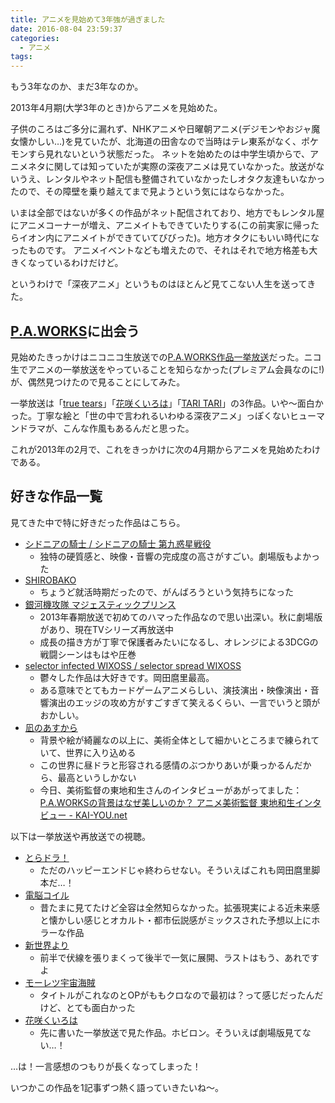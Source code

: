 ```yaml
---
title: アニメを見始めて3年強が過ぎました
date: 2016-08-04 23:59:37
categories:
  - アニメ
tags:
---
```


もう3年なのか、まだ3年なのか。

2013年4月期(大学3年のとき)からアニメを見始めた。

子供のころはご多分に漏れず、NHKアニメや日曜朝アニメ(デジモンやおジャ魔女懐かしい…)を見ていたが、北海道の田舎なので当時はテレ東系がなく、ポケモンすら見れないという状態だった。
ネットを始めたのは中学生頃からで、アニメネタに関しては知っていたが実際の深夜アニメは見ていなかった。放送がないうえ、レンタルやネット配信も整備されていなかったしオタク友達もいなかったので、その障壁を乗り越えてまで見ようという気にはならなかった。

いまは全部ではないが多くの作品がネット配信されており、地方でもレンタル屋にアニメコーナーが増え、アニメイトもできていたりする(この前実家に帰ったらイオン内にアニメイトができていてびびった)。地方オタクにもいい時代になったものです。
アニメイベントなども増えたので、それはそれで地方格差も大きくなっているわけだけど。

というわけで「深夜アニメ」というものはほとんど見てこない人生を送ってきた。

## [P.A.WORKS](http://www.pa-works.jp/works/index.html)に出会う

見始めたきっかけはニコニコ生放送での[P.A.WORKS作品一挙放送](http://live.nicovideo.jp/watch/lv123481433)だった。ニコ生でアニメの一挙放送をやっていることを知らなかった(プレミアム会員なのに!)が、偶然見つけたので見ることにしてみた。

一挙放送は「[true tears](http://truetears.jp/)」「[花咲くいろは](http://www.hanasakuiroha.jp/)」「[TARI TARI](http://www.taritari.jp/)」の3作品。いや〜面白かった。丁寧な絵と「世の中で言われるいわゆる深夜アニメ」っぽくないヒューマンドラマが、こんな作風もあるんだと思った。

これが2013年の2月で、これをきっかけに次の4月期からアニメを見始めたわけである。

## 好きな作品一覧

見てきた中で特に好きだった作品はこちら。

- [シドニアの騎士 / シドニアの騎士 第九惑星戦役](http://www.knightsofsidonia.com/)
  - 独特の硬質感と、映像・音響の完成度の高さがすごい。劇場版もよかった
- [SHIROBAKO](http://shirobako-anime.com/)
  - ちょうど就活時期だったので、がんばろうという気持ちになった
- [銀河機攻隊 マジェスティックプリンス](http://mjp-anime.jp/)
  - 2013年春期放送で初めてのハマった作品なので思い出深い。秋に劇場版があり、現在TVシリーズ再放送中
  - 成長の描き方が丁寧で保護者みたいになるし、オレンジによる3DCGの戦闘シーンはもはや圧巻
- [selector infected WIXOSS / selector spread WIXOSS](http://selector-wixoss.com/)
  - 鬱々した作品は大好きです。岡田麿里最高。
  - ある意味でとてもカードゲームアニメらしい、演技演出・映像演出・音響演出のエッジの攻め方がすごすぎて笑えるくらい、一言でいうと頭がおかしい。
- [凪のあすから](http://nagiasu.jp/)
  - 背景や絵が綺麗なの以上に、美術全体として細かいところまで練られていて、世界に入り込める
  - この世界に昼ドラと形容される感情のぶつかりあいが乗っかるんだから、最高というしかない
  - 今日、美術監督の東地和生さんのインタビューがあがってました：[P.A.WORKSの背景はなぜ美しいのか？ アニメ美術監督 東地和生インタビュー - KAI-YOU.net](http://kai-you.net/article/31156)

以下は一挙放送や再放送での視聴。

- [とらドラ！](http://www.tv-tokyo.co.jp/anime/toradora/)
  - ただのハッピーエンドじゃ終わらせない。そういえばこれも岡田麿里脚本だ…！
- [電脳コイル](http://www.tokuma.jp/coil/)
  - 昔たまに見てたけど全容は全然知らなかった。拡張現実による近未来感と懐かしい感じとオカルト・都市伝説感がミックスされた予想以上にホラーな作品
- [新世界より](http://www.tv-asahi.co.jp/shinsekaiyori/)
  - 前半で伏線を張りまくって後半で一気に展開、ラストはもう、あれですよ
- [モーレツ宇宙海賊](http://king-cr.jp/special/mo-retsu/top.html)
  - タイトルがこれなのとOPがももクロなので最初は？って感じだったんだけど、とても面白かった
- [花咲くいろは](http://www.hanasakuiroha.jp/tv/)
  - 先に書いた一挙放送で見た作品。ホビロン。そういえば劇場版見てない…！

…は！一言感想のつもりが長くなってしまった！

いつかこの作品を1記事ずつ熱く語っていきたいね〜。
